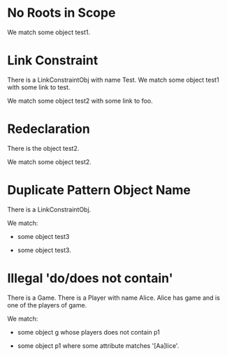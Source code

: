 # No Roots in Scope

We   match some object test1.
<!-- ^
error: match has no root objects - no objects are in scope or declared with 'on ...' [match.no.roots]
-->

# Link Constraint

There is a LinkConstraintObj with name Test.
We match some object test1 with some link to test.
<!--                                         ^
error: link target 'test' is not a pattern object [link-constraint.target.not.pattern-object]
-->

We match some object test2 with some link to foo.
<!--                                         ^
error: unresolved link target 'foo' [link-constraint.target.unresolved]
-->

# Redeclaration

There is the object test2.
<!--                ^
note: 'test2' was first declared here [variable.declaration.first]
-->

We match some object test2.
<!--                 ^
error: invalid redeclaration of 'test2' [variable.redeclaration]
                     ^
note: perhaps this name was inferred from the first attribute and you need to give this object an explicit name? [variable.redeclaration.hint]
-->

# Duplicate Pattern Object Name

There is a LinkConstraintObj.

We match:
- some object test3
<!--          ^
note: 'test3' was first declared here [pattern.object.first]
-->
- some object test3.
<!--          ^
error: duplicate pattern object name 'test3' [pattern.object.duplicate]
-->

# Illegal 'do/does not contain'

There is a Game.
There is a Player with name Alice.
Alice has game and is one of the players of game.

We match:
- some object g whose players does not contain p1
<!--                          ^
error: conditional operator 'do/does not contain' cannot be used here [attribute-constraint.conditional.not-contains]
-->
- some object p1 where some attribute matches '[Aa]lice'.
